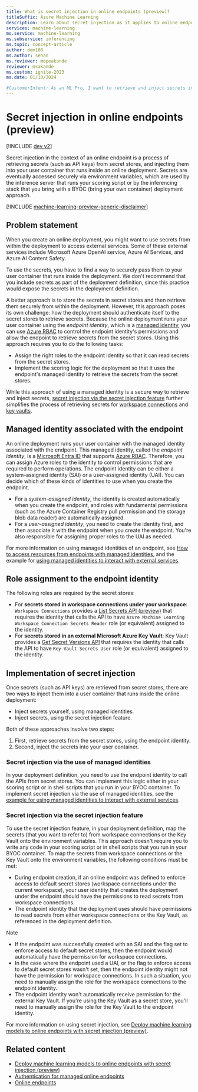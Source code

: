 ```yaml
---
title: What is secret injection in online endpoints (preview)?
titleSuffix: Azure Machine Learning
description: Learn about secret injection as it applies to online endpoints in Azure Machine Learning.
services: machine-learning
ms.service: machine-learning
ms.subservice: inferencing
ms.topic: concept-article
author: dem108
ms.author: sehan
ms.reviewer: mopeakande
reviewer: msakande
ms.custom: ignite-2023
ms.date: 01/10/2024

#CustomerIntent: As an ML Pro, I want to retrieve and inject secrets into the deployment environment easily so that deployments I create can consume the secrets in a secured manner.
---
```


# Secret injection in online endpoints (preview)

[!INCLUDE [dev v2](includes/machine-learning-dev-v2.md)]

Secret injection in the context of an online endpoint is a process of retrieving secrets (such as API keys) from secret stores, and injecting them into your user container that runs inside an online deployment. Secrets are eventually accessed securely via environment variables, which are used by the inference server that runs your scoring script or by the inferencing stack that you bring with a BYOC (bring your own container) deployment approach.

[!INCLUDE [machine-learning-preview-generic-disclaimer](includes/machine-learning-preview-generic-disclaimer.md)]

## Problem statement

When you create an online deployment, you might want to use secrets from within the deployment to access external services. Some of these external services include Microsoft Azure OpenAI service, Azure AI Services, and Azure AI Content Safety.

To use the secrets, you have to find a way to securely pass them to your user container that runs inside the deployment. We don't recommend that you include secrets as part of the deployment definition, since this practice would expose the secrets in the deployment definition. 

A better approach is to store the secrets in secret stores and then retrieve them securely from within the deployment. However, this approach poses its own challenge: how the deployment should authenticate itself to the secret stores to retrieve secrets. Because the online deployment runs your user container using the _endpoint identity_, which is a [managed identity](/entra/identity/managed-identities-azure-resources/overview), you can use [Azure RBAC](../role-based-access-control/overview.md) to control the endpoint identity's permissions and allow the endpoint to retrieve secrets from the secret stores.
Using this approach requires you to do the following tasks:

- Assign the right roles to the endpoint identity so that it can read secrets from the secret stores.
- Implement the scoring logic for the deployment so that it uses the endpoint's managed identity to retrieve the secrets from the secret stores.

While this approach of using a managed identity is a secure way to retrieve and inject secrets, [secret injection via the secret injection feature](#secret-injection-via-the-secret-injection-feature) further simplifies the process of retrieving secrets for [workspace connections](prompt-flow/concept-connections.md) and [key vaults](../key-vault/general/overview.md).


## Managed identity associated with the endpoint


An online deployment runs your user container with the managed identity associated with the endpoint. This managed identity, called the _endpoint identity_, is a [Microsoft Entra ID](/entra/fundamentals/whatis) that supports [Azure RBAC](../role-based-access-control/overview.md). Therefore, you can assign Azure roles to the identity to control permissions that are required to perform operations. The endpoint identity can be either a system-assigned identity (SAI) or a user-assigned identity (UAI). You can decide which of these kinds of identities to use when you create the endpoint.

- For a _system-assigned identity_, the identity is created automatically when you create the endpoint, and roles with fundamental permissions (such as the Azure Container Registry pull permission and the storage blob data reader) are automatically assigned.
- For a _user-assigned identity_, you need to create the identity first, and then associate it with the endpoint when you create the endpoint. You're also responsible for assigning proper roles to the UAI as needed.

For more information on using managed identities of an endpoint, see [How to access resources from endpoints with managed identities](how-to-access-resources-from-endpoints-managed-identities.md), and the example for [using managed identities to interact with external services](https://github.com/Azure/azureml-examples/tree/main/cli/endpoints/online/managed/managed-identities).


## Role assignment to the endpoint identity

The following roles are required by the secret stores:

- For __secrets stored in workspace connections under your workspace__: `Workspace Connections` provides a [List Secrets API (preview)](/rest/api/azureml/2023-08-01-preview/workspace-connections/list-secrets) that requires the identity that calls the API to have `Azure Machine Learning Workspace Connection Secrets Reader` role (or equivalent) assigned to the identity.
- For __secrets stored in an external Microsoft Azure Key Vault__: Key Vault provides a [Get Secret Versions API](/rest/api/keyvault/secrets/get-secret-versions/get-secret-versions) that requires the identity that calls the API to have `Key Vault Secrets User` role (or equivalent) assigned to the identity.


## Implementation of secret injection

Once secrets (such as API keys) are retrieved from secret stores, there are two ways to inject them into a user container that runs inside the online deployment:

- Inject secrets yourself, using managed identities.
- Inject secrets, using the secret injection feature.

Both of these approaches involve two steps:

1. First, retrieve secrets from the secret stores, using the endpoint identity.
1. Second, inject the secrets into your user container.

### Secret injection via the use of managed identities

In your deployment definition, you need to use the endpoint identity to call the APIs from secret stores. You can implement this logic either in your scoring script or in shell scripts that you run in your BYOC container. To implement secret injection via the use of managed identities, see the [example for using managed identities to interact with external services](https://github.com/Azure/azureml-examples/tree/main/cli/endpoints/online/managed/managed-identities).

### Secret injection via the secret injection feature

To use the secret injection feature, in your deployment definition, map the secrets (that you want to refer to) from workspace connections or the Key Vault onto the environment variables. This approach doesn't require you to write any code in your scoring script or in shell scripts that you run in your BYOC container. To map the secrets from workspace connections or the Key Vault onto the environment variables, the following conditions must be met:

- During endpoint creation, if an online endpoint was defined to enforce access to default secret stores (workspace connections under the current workspace), your user identity that creates the deployment under the endpoint should have the permissions to read secrets from workspace connections.
- The endpoint identity that the deployment uses should have permissions to read secrets from either workspace connections or the Key Vault, as referenced in the deployment definition.

> [!NOTE]
> - If the endpoint was successfully created with an SAI and the flag set to enforce access to default secret stores, then the endpoint would automatically have the permission for workspace connections. 
> - In the case where the endpoint used a UAI, or the flag to enforce access to default secret stores wasn't set, then the endpoint identity might not have the permission for workspace connections. In such a situation, you need to manually assign the role for the workspace connections to the endpoint identity.
> - The endpoint identity won't automatically receive permission for the external Key Vault. If you're using the Key Vault as a secret store, you'll need to manually assign the role for the Key Vault to the endpoint identity.

For more information on using secret injection, see [Deploy machine learning models to online endpoints with secret injection (preview)](how-to-deploy-online-endpoint-with-secret-injection.md).


## Related content

- [Deploy machine learning models to online endpoints with secret injection (preview)](how-to-deploy-online-endpoint-with-secret-injection.md)
- [Authentication for managed online endpoints](concept-endpoints-online-auth.md)
- [Online endpoints](concept-endpoints-online.md)
